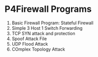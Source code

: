 # P4Firewall Programs
1. Basic Firewall Program: Stateful Firewall
2. Simple 3 Host 1 Switch Forwarding
3. TCP SYN attack and protection
4. Spoof Attack File
5. UDP Flood Attack
6. COmplex Topology Attack

